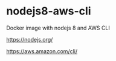 # nodejs8-aws-cli
Docker image with nodejs 8 and AWS CLI

https://nodejs.org/

https://aws.amazon.com/cli/
